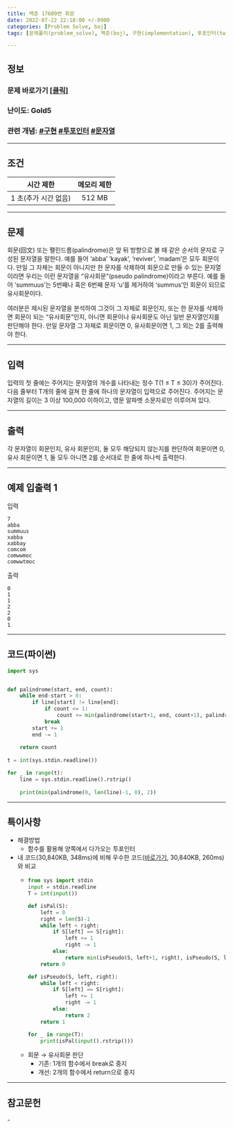 ```yaml
---
title: 백준 17609번 회문
date: 2022-07-22 22:18:00 +/-0900
categories: [Problem Solve, boj]
tags: [문제풀이(problem_solve), 백준(boj), 구현(implementation), 투포인터(two_pointer), 문자열(string)]

---
```

## 정보
### 문제 바로가기 [[클릭](https://www.acmicpc.net/problem/17609)] 
### 난이도: Gold5
### 관련 개념: [#구현](https://www.acmicpc.net/problemset?sort=ac_desc&algo=102) [#투포인터](https://www.acmicpc.net/problemset?sort=ac_desc&algo=80) [#문자열](https://www.acmicpc.net/problemset?sort=ac_desc&algo=158)

---
## 조건

시간 제한|메모리 제한
:---:|:---:
1 초(추가 시간 없음)|512 MB

---
## 문제
회문(回文) 또는 팰린드롬(palindrome)은 앞 뒤 방향으로 볼 때 같은 순서의 문자로 구성된 문자열을 말한다. 예를 들어 ‘abba’ ‘kayak’, ‘reviver’, ‘madam’은 모두 회문이다. 만일 그 자체는 회문이 아니지만 한 문자를 삭제하여 회문으로 만들 수 있는 문자열이라면 우리는 이런 문자열을 “유사회문”(pseudo palindrome)이라고 부른다. 예를 들어 ‘summuus’는 5번째나 혹은 6번째 문자 ‘u’를 제거하여 ‘summus’인 회문이 되므로 유사회문이다.

여러분은 제시된 문자열을 분석하여 그것이 그 자체로 회문인지, 또는 한 문자를 삭제하면 회문이 되는 “유사회문”인지, 아니면 회문이나 유사회문도 아닌 일반 문자열인지를 판단해야 한다. 만일 문자열 그 자체로 회문이면 0, 유사회문이면 1, 그 외는 2를 출력해야 한다. 

---
## 입력
입력의 첫 줄에는 주어지는 문자열의 개수를 나타내는 정수 T(1 ≤ T ≤ 30)가 주어진다. 다음 줄부터 T개의 줄에 걸쳐 한 줄에 하나의 문자열이 입력으로 주어진다. 주어지는 문자열의 길이는 3 이상 100,000 이하이고, 영문 알파벳 소문자로만 이루어져 있다.

---
## 출력
각 문자열이 회문인지, 유사 회문인지, 둘 모두 해당되지 않는지를 판단하여 회문이면 0, 유사 회문이면 1, 둘 모두 아니면 2를 순서대로 한 줄에 하나씩 출력한다.

---
## 예제 입출력 1
입력
```
7
abba
summuus
xabba
xabbay
comcom
comwwmoc
comwwtmoc
```

출력
```
0
1
1
2
2
0
1
```

---
## 코드(파이썬)
```python
import sys


def palindrome(start, end, count):
    while end-start > 0:
        if line[start] != line[end]:
            if count <= 1:
                count += min(palindrome(start+1, end, count+1), palindrome(start, end-1, count+1))
            break
        start += 1
        end -= 1
        
    return count
        
t = int(sys.stdin.readline())

for _ in range(t):
    line = sys.stdin.readline().rstrip()
    
    print(min(palindrome(0, len(line)-1, 0), 2))

```

---
## 특이사항
- 해결방법
  - 함수를 활용해 양쪽에서 다가오는 투포인터
- 내 코드(30,840KB, 348ms)에 비해 우수한 코드([바로가기](https://www.acmicpc.net/source/46614100), 30,840KB, 260ms)와 비교
  - ```python
    from sys import stdin
    input = stdin.readline
    T = int(input())

    def isPal(S):
        left = 0
        right = len(S)-1
        while left < right:
            if S[left] == S[right]:
                left += 1
                right -= 1
            else:
                return min(isPseudo(S, left+1, right), isPseudo(S, left, right-1))
        return 0

    def isPseudo(S, left, right):
        while left < right:
            if S[left] == S[right]:
                left += 1
                right -= 1
            else:
                return 2
        return 1

    for _ in range(T):
        print(isPal(input().rstrip()))
    ```
  - 회문 → 유사회문 판단
    - 기존: 1개의 함수에서 break로 중지
    - 개선: 2개의 함수에서 return으로 중지

---
## 참고문헌
\-
